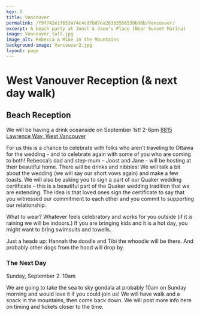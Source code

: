 ```yaml
---
key: 2
title: Vancouver
permalink: /f9f742e1f653a74c4cd78d7ea283b5556539b96b/Vancouver/
excerpt: A beach party at Joost & Jane's Place (Near Sunset Marina)
image: Vancouver_tall.jpg
image_alt: Rebecca & Mike in the Mountains
background-image: Vancouver2.jpg
layout: page
---
```

# West Vanouver Reception (& next day walk)

## Beach Reception

We will be having a drink oceanside on September 1st!
2-6pm
[8815 Lawrence Way, West Vancouver](https://www.google.com/maps/place/8815+Lawrence+Way,+West+Vancouver,+BC+V7W+2T7/data=!4m2!3m1!1s0x54866940036f6e11:0x3091d0c4ef57a0ba?sa=X&ved=0ahUKEwjVsM7czszaAhWFw4MKHalGBzoQ8gEIKDAA)

For us this is a chance to celebrate with folks who aren’t traveling to Ottawa for the wedding - and to celebrate again with some of you who are coming to both! Rebecca’s dad and step-mum – Joost and Jane - will be hosting at their beautiful home. 
There will be drinks and nibbles! We will talk a bit about the wedding (we will say our short vows again) and make a few toasts. We will also be asking you to sign a part of our Quaker wedding certificate – this is a beautiful part of the Quaker wedding tradition that we are extending. The idea is that loved ones sign the certificate to say that you witnessed our commitment to each other and you commit to supporting our relationship. 

What to wear? Whatever feels celebratory and works for you outside (if it is raining we will be indoors.) If you are bringing kids and it is a hot day, you might want to bring swimsuits and towells.

Just a heads up: Hannah the doodle and Tibi the whoodle will be there. And probably other dogs from the hood will drop by.

### The Next Day
Sunday, September 2.
10am 

We are going to take the sea to sky gondala at probably 10am on Sunday morning and would love it if you could join us! We will have walk and a snack in the mountains, then come back down. We will post more info here on timing and tickets closer to the time.
